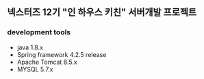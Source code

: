 ## 넥스터즈 12기 "인 하우스 키친" 서버개발 프로젝트

### development tools
 * java 1.8.x 
 * Spring framework 4.2.5 release
 * Apache Tomcat 8.5.x
 * MYSQL 5.7.x
 